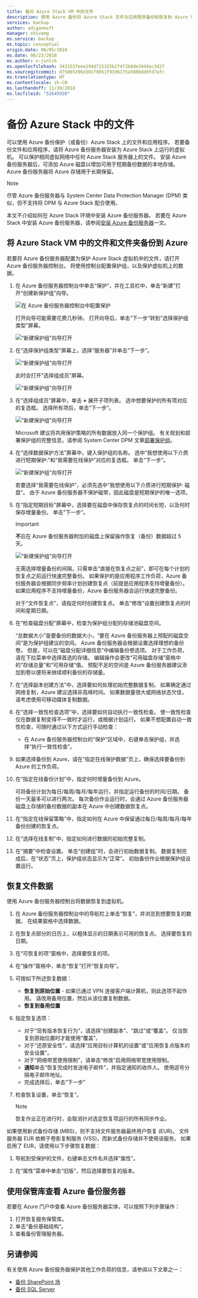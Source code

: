 ```yaml
---
title: 备份 Azure Stack VM 中的文件
description: 使用 Azure 备份将 Azure Stack 文件与应用程序备份和恢复到 Azure Stack 环境。
services: backup
author: adiganmsft
manager: shivamg
ms.service: backup
ms.topic: conceptual
origin.date: 06/05/2018
ms.date: 08/23/2018
ms.author: v-junlch
ms.openlocfilehash: 3431537eee194d715325b2f4f2b8de34d4ac3d2f
ms.sourcegitcommit: d75065296d301f0851f93d6175a508bdd9fd7afc
ms.translationtype: HT
ms.contentlocale: zh-CN
ms.lasthandoff: 11/30/2018
ms.locfileid: "52645920"
---
```

# <a name="back-up-files-on-azure-stack"></a>备份 Azure Stack 中的文件
可以使用 Azure 备份保护（或备份）Azure Stack 上的文件和应用程序。 若要备份文件和应用程序，请将 Azure 备份服务器安装为 Azure Stack 上运行的虚拟机。 可以保护相同虚拟网络中任何 Azure Stack 服务器上的文件。 安装 Azure 备份服务器后，可添加 Azure 磁盘以增加可用于短期备份数据的本地存储。 Azure 备份服务器将 Azure 存储用于长期保留。

> [!NOTE]
> 尽管 Azure 备份服务器与 System Center Data Protection Manager (DPM) 类似，但不支持将 DPM 与 Azure Stack 配合使用。
>

本文不介绍如何在 Azure Stack 环境中安装 Azure 备份服务器。 若要在 Azure Stack 中安装 Azure 备份服务器，请参阅[安装 Azure 备份服务器](backup-mabs-install-azure-stack.md)一文。


## <a name="back-up-files-and-folders-in-azure-stack-vms-to-azure"></a>将 Azure Stack VM 中的文件和文件夹备份到 Azure

若要将 Azure 备份服务器配置为保护 Azure Stack 虚拟机中的文件，请打开 Azure 备份服务器控制台。 将使用控制台配置保护组，以及保护虚拟机上的数据。

1. 在 Azure 备份服务器控制台中单击“保护”，并在工具栏中，单击“新建”打开“创建新保护组”向导。

   ![在 Azure 备份服务器控制台中配置保护](./media/backup-mabs-files-applications-azure-stack/1-mabs-menu-create-protection-group.png)

    打开向导可能需要花费几秒钟。 打开向导后，单击“下一步”转到“选择保护组类型”屏幕。

   ![“新建保护组”向导打开](./media/backup-mabs-files-applications-azure-stack/2-create-new-protection-group-wiz.png)

2. 在“选择保护组类型”屏幕上，选择“服务器”并单击“下一步”。

    ![“新建保护组”向导打开](./media/backup-mabs-files-applications-azure-stack/3-select-protection-group-type.png)

    此时会打开“选择组成员”屏幕。 

    ![“新建保护组”向导打开](./media/backup-mabs-files-applications-azure-stack/4-opening-screen-choose-servers.png)

3. 在“选择组成员”屏幕中，单击 **+** 展开子项列表。 选中想要保护的所有项对应的复选框。 选择所有项后，单击“下一步”。

    ![“新建保护组”向导打开](./media/backup-mabs-files-applications-azure-stack/5-select-group-members.png)

    Microsoft 建议将共用保护策略的所有数据放入同一个保护组。 有关规划和部署保护组的完整信息，请参阅 System Center DPM 文章[部署保护组](https://docs.microsoft.com/en-us/system-center/dpm/create-dpm-protection-groups?view=sc-dpm-1801)。

4. 在“选择数据保护方法”屏幕中，键入保护组的名称。 选中“我想使用以下介质进行短期保护:”和“我需要在线保护”对应的复选框。 单击“下一步”。

    ![“新建保护组”向导打开](./media/backup-mabs-files-applications-azure-stack/6-select-data-protection-method.png)

    若要选择“我需要在线保护”，必须先选中“我想使用以下介质进行短期保护: 磁盘”。 由于 Azure 备份服务器不保护磁带，因此磁盘是短期保护的唯一选项。

5. 在“指定短期目标”屏幕中，选择要在磁盘中保存恢复点的时间长短，以及何时保存增量备份。 单击“下一步”。

    > [!IMPORTANT]
    > **不**应在 Azure 备份服务器附加的磁盘上保留操作恢复（备份）数据超过 5 天。
    >

    ![“新建保护组”向导打开](./media/backup-mabs-files-applications-azure-stack/7-select-short-term-goals.png) 

    无需选择增量备份的间隔，只需单击“直接在恢复点之前”，即可在每个计划的恢复点之前运行快速完整备份。 如果保护的是应用程序工作负荷，Azure 备份服务器会根据同步频率计划创建恢复点（前提是应用程序支持增量备份）。 如果应用程序不支持增量备份，Azure 备份服务器会运行快速完整备份。

    对于“文件恢复点”，请指定何时创建恢复点。 单击“修改”设置创建恢复点的时间和星期日期。

6. 在“检查磁盘分配”屏幕中，检查为保护组分配的存储池磁盘空间。

    “总数据大小”是要备份的数据大小，“要在 Azure 备份服务器上预配的磁盘空间”是为保护组建议的空间。 Azure 备份服务器会根据设置选择理想的备份卷。 但是，可以在“磁盘分配详细信息”中编辑备份卷选项。 对于工作负荷，请在下拉菜单中选择首选的存储。 编辑操作会更改“可用磁盘存储”窗格中的“存储总量”和“可用存储”值。 预配不足的空间是 Azure 备份服务器建议添加到卷以便将来继续顺利备份的存储量。

7. 在“选择副本创建方法”中，选择要如何处理初始完整数据复制。 如果确定通过网络复制，Azure 建议选择非高峰时间。 如果数据量很大或网络状态欠佳，请考虑使用可移动媒体复制数据。

8. 在“选择一致性检查选项”中，选择要如何自动执行一致性检查。 使一致性检查仅在数据复制变得不一致时才运行，或根据计划运行。 如果不想配置自动一致性检查，可随时通过以下方式运行手动检查：
    - 在 Azure 备份服务器控制台的“保护”区域中，右键单击保护组，并选择“执行一致性检查”。

9. 如果选择备份到 Azure，请在“指定在线保护数据”页上，确保选择要备份到 Azure 的工作负荷。

10. 在“指定在线备份计划”中，指定何时增量备份到 Azure。 

    可将备份计划为每日/每周/每月/每年运行，并指定运行备份的时间/日期。 备份一天最多可以进行两次。 每次备份作业运行时，会通过 Azure 备份服务器磁盘上存储的备份数据的副本在 Azure 中创建数据恢复点。

11. 在“指定在线保留策略”中，指定如何在 Azure 中保留通过每日/每周/每月/每年备份创建的恢复点。

12. 在“选择在线复制”中，指定如何进行数据的初始完整复制。 

13. 在“摘要”中检查设置。 单击“创建组”时，会进行初始数据复制。 数据复制完成后，在“状态”页上，保护组状态显示为“正常”。 初始备份作业根据保护组设置运行。

## <a name="recover-file-data"></a>恢复文件数据

使用 Azure 备份服务器控制台将数据恢复到虚拟机。

1. 在 Azure 备份服务器控制台中的导航栏上单击“恢复”，并浏览到想要恢复的数据。 在结果窗格中选择数据。

2. 在恢复点部分的日历上，以粗体显示的日期表示可用的恢复点。 选择要恢复的日期。

3. 在“可恢复的项”窗格中，选择要恢复的项。

4. 在“操作”窗格中，单击“恢复”打开“恢复向导”。

5. 可按如下所述恢复数据：

    - **恢复到原始位置** - 如果已通过 VPN 连接客户端计算机，则此选项不起作用。 请改用备用位置，然后从该位置复制数据。
    - **恢复到备用位置**

6. 指定恢复选项：

    - 对于“现有版本恢复行为”，请选择“创建副本”、“跳过”或“覆盖”。 仅当恢复到原始位置时才能使用“覆盖”。
    - 对于“还原安全性”，请选择“应用目标计算机的设置”或“应用恢复点版本的安全设置”。
    - 对于“网络带宽使用限制”，请单击“修改”启用网络带宽使用限制。
    - **通知**单击“恢复完成时发送电子邮件”，并指定通知的收件人。 使用逗号分隔电子邮件地址。
    - 完成选择后，单击“下一步”

7. 检查恢复设置，单击“恢复”。 

    > [!Note] 
    > 恢复作业正在进行时，会取消针对选定恢复项运行的所有同步作业。
    >

如果使用新式备份存储 (MBS)，则不支持文件服务器最终用户恢复 (EUR)。 文件服务器 EUR 依赖于卷影复制服务 (VSS)，而新式备份存储并不使用该服务。 如果启用了 EUR，请使用以下步骤恢复数据：

1. 导航到受保护的文件，右键单击文件名并选择“属性”。

2. 在“属性”菜单中单击“旧版”，然后选择要恢复的版本。

## <a name="view-azure-backup-server-with-a-vault"></a>使用保管库查看 Azure 备份服务器
若要在 Azure 门户中查看 Azure 备份服务器实体，可以按照下列步骤操作：
1. 打开恢复服务保管库。
2. 单击“备份基础结构”。
3. 查看备份管理服务器。

## <a name="see-also"></a>另请参阅
有关使用 Azure 备份服务器保护其他工作负荷的信息，请参阅以下文章之一：
- [备份 SharePoint 场](/backup/backup-mabs-sharepoint-azure-stack)
- [备份 SQL Server](/backup/backup-mabs-sql-azure-stack)

<!-- Update_Description: wording update -->